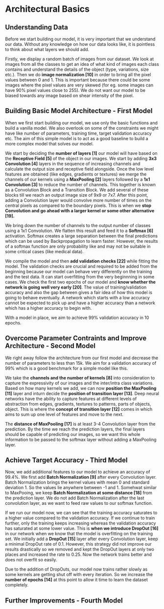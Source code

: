 # Architectural Basics

## Understanding Data

Before we start  building our model, it is very important that we understand our data. Without any knowledge on how our data looks like, it is pointless to think about what layers we should add. 

Firstly, we display a random batch of images from our dataset. We look at images from all the classes to get an idea of what kind of images each class contains and understand the details of the object (type, variations, size etc.). Then we do **image normalization [10]** in order to bring all the pixel values between 0 and 1. This is important because there could be some images where the pixel values are very skewed (for eg. some images can have 90% pixel values close to 255). We do not want our model to be biased towards any image based on shear intensity of the pixel.

## Building Basic Model Architecture - First Model

When we first start building our model, we use only the basic functions and build a vanilla model. We also overlook on some of the constraints we might have like number of parameters, training time, target validation accuracy etc. The aim of this simple model is to act as a good baseline to build a more complex model that solves our model.

We start by deciding the **number of layers [1]** our model will have based on the **Receptive Field [5]** of the object in our images. We start by adding **3x3 Convolution [4]** layers in the sequence of increasing channels and calculate the output size and receptive field alongside. Once the low level features are obtained (like edges, gradients or textures) we merge the channels of our kernels using a  **MaxPooling [2]** layers followed by a **1x1 Convolution [3]** to reduce the number of channels. This together is known as a Convolution Block and a Transition Block. We add several of these blocks till we reach an output image size of 9x9 or 7x7. After this point, adding a Convolution layer would convolve more number of times on the central pixels as compared to the boundary pixels. This is when we **stop Convolution and go ahead with a larger kernel or some other alternative [19].** 

We bring down the number of channels to the output number of classes using a 1x1 Convolution. We flatten this result and feed it to a **Softmax [6]** activation. Softmax creates a large separation between the final predictions which can be used by Backpropagation to learn faster. However, the results of a softmax function are only probability like and may not be suitable in some critical cases (like medical data). 

We compile the model and then **add validation checks [22]** while fitting the model. The validation checks are crucial and required to be added from the beginning because our model can behave very differently on the training and the test data. It can start overfitting from the very beginnning in some cases. We check the first two epochs of our model and **know whether the network is going well very early [20]**. The value of training/validation accuracy and also the gap between gives a fair idea of how this model is going to behave eventually. A network which starts with a low accuracy cannot be expected to pick up and have a higher accuracy than a network which has a higher accuracy to begin with.

With a model in place, we aim to achieve 99% validation accuracy in 10 epochs.

## Overcome Parameter Contraints and Improve Architecture - Second Model

We right away follow the architecture from our first model and decrease the number of parameters to less than 15k. We aim for a validation accuracy of 99% which is a good benchmark for a simple model like this.

We take the **channels and the number of kernels [8]** into consideration to capture the expressivity of our images and the inter/intra class variations. Based on how many kernels we add, we can now **position the MaxPooling [11]** layer and inturn decide the **position of transition layer [13]**. Deep neural networks have the ability to capture features at different levels of abstraction from edges, gradients, textures to patterns, parts of objects, object. This is where the **concept of transition layer [12]** comes in which aims to sum up one level of features and move to the next. 

The **distance of MaxPooling [17]** is at least 3-4 Convolution layer from the prediction. By the time we reach the prediction layers, the final layers should be capable of predicting our images, so we want this whole information to be passed to the softmax layer without adding a MaxPooling layer.

## Achieve Target Accuracy - Third Model

Now, we add additional features to our model to achieve an accuracy of 99.4%. We first add **Batch Normalization [9]** after every Convolution layer. Batch Normalization brings the kernel values with mean 0 and standard deviation 1. So the values lie anywhere between -1 and 1. Somehwat similar to MaxPooing, we keep **Batch Normalization at some distance [18]** from the prediction layer. We do not add Batch Normalization after the last convolution layer, as we want to feed raw values to our softmax function. 

If we run our model now, we can see that the training accuracy saturates to a higher value compared to the validation accuracy. If we continue to train further, only the training keeps increasing whereas the validation accuracy has saturated at some lower value. This is **when we introduce DropOut [16]** in our network when we know that the model is overfitting on the training set. We initially add a **DropOut [15]** layer after every Convolution layer, keep a minimal DropOut rate of 0.1. However, this strategy did not improve our results drastically so we removed and kept the DropOut layers at only two places and increased the rate to 0.25. Now the network trains better and does not overfit so easily.

Due to the addition of DropOuts, our model now trains rather slowly as some kernels are getting shut off with every iteration. So we increase the **number of epochs [14]** at this point to allow it time to learn the dataset completely.

## Further Improvements - Fourth Model


